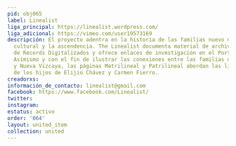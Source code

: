 ```yaml
---
pid: obj065
label: Linealist
liga_principal: https://linealist.wordpress.com/
liga_adicional: https://vimeo.com/user19573169
descripción: El proyecto adentra en la historia de las familias nuevo mexicanas, la
  cultural y la ascendencia. The Linealist documenta material de archivo en la página
  de Records Digitalizados y ofrece enlaces de investigación en el Portal de Archivo.
  Asimismo y con el fin de ilustrar las conexiones entre las familias de Nuevo México
  y Nueva Vizcaya, las páginas Matrilineal y Patrilineal abordan las líneas ancestrales
  de los hijos de Elijio Chávez y Carmen Fierro.
creadorxs: 
información_de_contacto: linealist@gmail.com
facebook: https://www.facebook.com/Linealist/
twitter: 
instagram: 
estatus: activo
order: '064'
layout: united_item
collection: united
---
```

